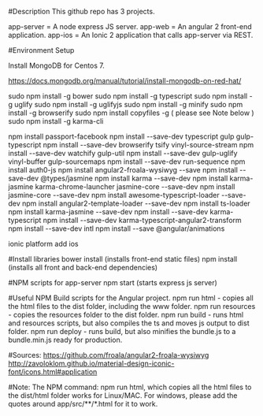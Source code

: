 #Description
This github repo has 3 projects.

app-server = A node express JS server.
app-web    = An angular 2 front-end application.
app-ios    = An Ionic 2 application that calls app-server via REST.

#Environment Setup

Install MongoDB for Centos 7.

https://docs.mongodb.org/manual/tutorial/install-mongodb-on-red-hat/

sudo npm install -g bower
sudo npm install -g typescript
sudo npm install -g uglify
sudo npm install -g uglifyjs
sudo npm install -g minify
sudo npm install -g browserify
sudo npm install copyfiles -g ( please see Note below )
sudo npm install -g karma-cli

npm install passport-facebook
npm install --save-dev typescript gulp gulp-typescript
npm install --save-dev browserify tsify vinyl-source-stream
npm install --save-dev watchify gulp-util
npm install --save-dev gulp-uglify vinyl-buffer gulp-sourcemaps
npm install --save-dev run-sequence
npm install auth0-js
npm install angular2-froala-wysiwyg --save
npm install --save-dev @types/jasmine
npm install karma --save-dev
npm install karma-jasmine karma-chrome-launcher jasmine-core --save-dev
npm install jasmine-core --save-dev
npm install awesome-typescript-loader --save-dev
npm install angular2-template-loader --save-dev
npm install ts-loader
npm install karma-jasmine --save-dev
npm install --save-dev karma-typescript
npm install --save-dev karma-typescript-angular2-transform
npm install --save-dev intl
npm install --save @angular/animations

ionic platform add ios

#Install libraries
bower install (installs front-end static files)
npm install (installs all front and back-end dependencies)

#NPM scripts for app-server
npm start (starts express js server)

#Useful NPM Build scripts for the Angular project.
npm run html      - copies all the html files to the dist folder, including the www folder.
npm run resources - copies the resources folder to the dist folder.
npm run build     - runs html and resources scripts, but also compiles the ts and moves js output to dist folder.
npm run deploy    - runs build, but also minifies the bundle.js to a bundle.min.js ready for production.

#Sources:
https://github.com/froala/angular2-froala-wysiwyg
http://zavoloklom.github.io/material-design-iconic-font/icons.html#application

#Note:
The NPM command:  npm run html, which copies all the html files to the dist/html folder works for Linux/MAC.  For windows, please add the quotes
around app/src/**/*.html for it to work.  
